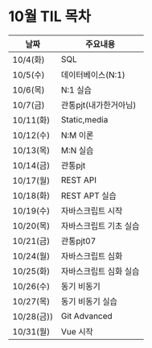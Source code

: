 # 10월 TIL 목차

|날짜|주요내용|
|------|---|
|10/4(화)|SQL|
|10/5(수)|데이터베이스(N:1)|
|10/6(목)|N:1 실습|
|10/7(금)|관통pjt(내가한거아님)|
|10/11(화)|Static,media|
|10/12(수)|N:M 이론|
|10/13(목)|M:N 실습|
|10/14(금)|관통pjt|
|10/17(월)|REST API|
|10/18(화)|REST APT 실습|
|10/19(수)|자바스크립트 시작|
|10/20(목)|자바스크립트 기초 실습|
|10/21(금)|관통pjt07|
|10/24(월)|자바스크립트 심화|
|10/25(화)|자바스크립트 심화 실습|
|10/26(수)|동기 비동기|
|10/27(목)|동기 비동기 실습|
|10/28(금))|Git Advanced|
|10/31(월)|Vue 시작|